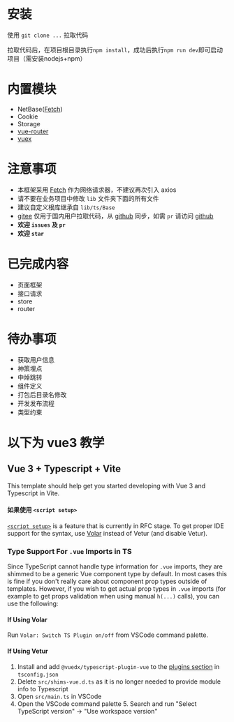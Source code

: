 # 安装

使用 `git clone ...` 拉取代码

拉取代码后，在项目根目录执行`npm install`，成功后执行`npm run dev`即可启动项目（需安装nodejs+npm）

# 内置模块
* NetBase([Fetch](https://developer.mozilla.org/zh-CN/docs/Web/API/Fetch_API/Using_Fetch))
* Cookie
* Storage
* [vue-router](https://next.router.vuejs.org/zh/)
* [vuex](https://next.vuex.vuejs.org/zh/)

# 注意事项
* 本框架采用 [Fetch](https://developer.mozilla.org/zh-CN/docs/Web/API/Fetch_API/Using_Fetch) 作为网络请求器，不建议再次引入 axios
* 请不要在业务项目中修改 `lib` 文件夹下面的所有文件
* 建议自定义根库继承自 `lib/ts/Base`
* [gitee](https://gitee.com/phcs/vite-ts-quick) 仅用于国内用户拉取代码，从 [github](https://github.com/pohunchn/vite-ts-quick) 同步，如需 `pr` 请访问 [github](https://github.com/pohunchn/vite-ts-quick)
* **欢迎 `issues` 及 `pr`**
* **欢迎 `star`**

# 已完成内容
* 页面框架
* 接口请求
* store
* router

# 待办事项
* 获取用户信息
* 神策埋点
* 中焯跳转
* 组件定义
* 打包后目录名修改
* 开发发布流程
* 类型约束

# 以下为 vue3 教学

## Vue 3 + Typescript + Vite

This template should help get you started developing with Vue 3 and Typescript in Vite.

#### 如果使用 `<script setup>`

[`<script setup>`](https://github.com/vuejs/rfcs/pull/227) is a feature that is currently in RFC stage. To get proper IDE support for the syntax, use [Volar](https://marketplace.visualstudio.com/items?itemName=johnsoncodehk.volar) instead of Vetur (and disable Vetur).

### Type Support For `.vue` Imports in TS

Since TypeScript cannot handle type information for `.vue` imports, they are shimmed to be a generic Vue component type by default. In most cases this is fine if you don't really care about component prop types outside of templates. However, if you wish to get actual prop types in `.vue` imports (for example to get props validation when using manual `h(...)` calls), you can use the following:

#### If Using Volar

Run `Volar: Switch TS Plugin on/off` from VSCode command palette.

#### If Using Vetur

1. Install and add `@vuedx/typescript-plugin-vue` to the [plugins section](https://www.typescriptlang.org/tsconfig#plugins) in `tsconfig.json`
2. Delete `src/shims-vue.d.ts` as it is no longer needed to provide module info to Typescript
3. Open `src/main.ts` in VSCode
4. Open the VSCode command palette 5. Search and run "Select TypeScript version" -> "Use workspace version"


